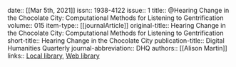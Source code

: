 date:: [[Mar 5th, 2021]]
issn:: 1938-4122
issue:: 1
title:: @Hearing Change in the Chocolate City: Computational Methods for Listening to Gentrification
volume:: 015
item-type:: [[journalArticle]]
original-title:: Hearing Change in the Chocolate City: Computational Methods for Listening to Gentrification
short-title:: Hearing Change in the Chocolate City
publication-title:: Digital Humanities Quarterly
journal-abbreviation:: DHQ
authors:: [[Alison Martin]]
links:: [Local library](zotero://select/groups/2386895/items/A42FWBMQ), [Web library](https://www.zotero.org/groups/2386895/items/A42FWBMQ)
